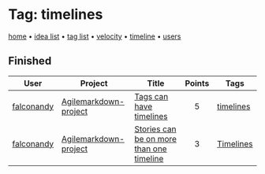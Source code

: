 # Tag: timelines

[home](../index.md) • [idea list](../ideas.md) • [tag list](../tags.md) • [velocity](../velocity.md) • [timeline](../timeline.md) • [users](../users.md)

## Finished
| User | Project | Title | Points | Tags |
|---|---|---|:---:|---|
| [falconandy](../users/Andrey%20Sokolov.md) | [Agilemarkdown-project](../agilemarkdown-project.md) | [Tags can have timelines](../agilemarkdown-project/Tags-can-have-timelines.md) | 5 | [timelines](timelines.md) |
| [falconandy](../users/Andrey%20Sokolov.md) | [Agilemarkdown-project](../agilemarkdown-project.md) | [Stories can be on more than one timeline](../agilemarkdown-project/stories-can-be-on-more-than-one-timeline.md) | 3 | [Timelines](timelines.md) |
